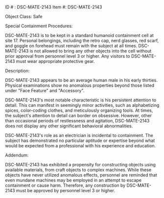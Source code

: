 ID # : DSC-MATE-2143
Item #: DSC-MATE-2143

Object Class: Safe

Special Containment Procedures:

DSC-MATE-2143 is to be kept in a standard humanoid containment cell at site 17. Personal belongings, including the retro cap, nerd glasses, red scarf, and goggle on forehead must remain with the subject at all times. DSC-MATE-2143 is not allowed to bring any other objects into the cell without prior approval from personnel level 3 or higher. Any visitors to DSC-MATE-2143 must wear appropriate protective gear.

Description:

DSC-MATE-2143 appears to be an average human male in his early thirties. Physical examinations show no anomalous properties beyond those listed under "Face Feature" and "Accessory".

DSC-MATE-2143's most notable characteristic is his persistent attention to detail. This can manifest in seemingly minor activities, such as alphabetizing spices, color-coding clothes, and meticulously organizing tools. At times, the subject's attention to detail can border on obsessive. However, other than occasional periods of restlessness and agitation, DSC-MATE-2143 does not display any other significant behavioral abnormalities.

DSC-MATE-2143's role as an electrician is incidental to containment. The subject has demonstrated no particular aptitude or expertise beyond what would be expected from a professional with his experience and education.

Addendum:

DSC-MATE-2143 has exhibited a propensity for constructing objects using available materials, from craft objects to complex machines. While these objects have never utilized anomalous effects, personnel are reminded that even mundane machines may be employed in an attempt to escape containment or cause harm. Therefore, any construction by DSC-MATE-2143 must be approved by personnel level 3 or higher.